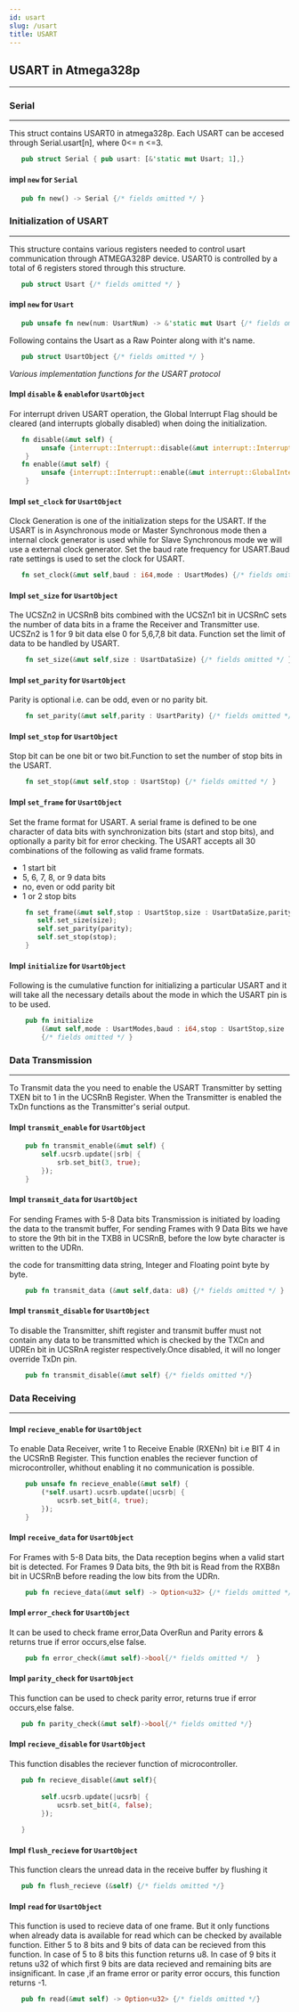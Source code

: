 ```yaml
---
id: usart
slug: /usart
title: USART
---
```



## USART in Atmega328p
---

### Serial
---
This struct contains USART0 in atmega328p. Each USART can be accesed through Serial.usart[n], where 0<= n <=3.
```rust
   pub struct Serial { pub usart: [&'static mut Usart; 1],}
```
#### impl `new` for `Serial`
```rust
   pub fn new() -> Serial {/* fields omitted */ }
```


### Initialization of USART
---

This structure contains various registers needed to control usart communication
through ATMEGA328P device. USART0 is controlled by a total of 6 registers stored through this structure.

```rust
   pub struct Usart {/* fields omitted */ }
```
#### impl `new` for `Usart`
```rust
   pub unsafe fn new(num: UsartNum) -> &'static mut Usart {/* fields omitted */ }
```
Following contains the Usart as a Raw Pointer along with it's name.

```rust
   pub struct UsartObject {/* fields omitted */ }
```
*Various implementation functions for the USART protocol*

 #### Impl `disable` & `enable`for `UsartObject`

For interrupt driven USART operation, the Global Interrupt Flag should be cleared (and interrupts globally disabled) when doing the
initialization.

```rust
   fn disable(&mut self) {
        unsafe {interrupt::Interrupt::disable(&mut interrupt::Interrupt::new());}
    }
   fn enable(&mut self) {
        unsafe {interrupt::Interrupt::enable(&mut interrupt::GlobalInterrupt::new());}
    }
```

#### Impl `set_clock` for `UsartObject`

Clock Generation is one of the initialization steps for the USART. If the USART is in Asynchronous mode or Master Synchronous mode then a internal clock generator is used while for Slave Synchronous mode we will use a external clock generator. Set the baud rate frequency for USART.Baud rate settings is used to set the clock for USART.

``` rust
   fn set_clock(&mut self,baud : i64,mode : UsartModes) {/* fields omitted */ }
```

#### Impl `set_size` for `UsartObject`

The UCSZn2 in UCSRnB bits combined with the UCSZn1 bit in UCSRnC sets the number of data bits in a
frame the Receiver and Transmitter use. UCSZn2 is 1 for 9 bit data else 0 for 5,6,7,8 bit data.
Function set the limit of data to be handled by USART.
``` rust
    fn set_size(&mut self,size : UsartDataSize) {/* fields omitted */ }
```
#### Impl `set_parity` for `UsartObject`

Parity is optional i.e. can be odd, even or no parity bit.

``` rust
    fn set_parity(&mut self,parity : UsartParity) {/* fields omitted */ }
```
#### Impl `set_stop` for `UsartObject`
Stop bit can be one bit or two bit.Function to set the number of stop bits in the USART.

 ``` rust
     fn set_stop(&mut self,stop : UsartStop) {/* fields omitted */ }

```
#### Impl `set_frame` for `UsartObject`
 Set the frame format for USART. A serial frame is defined to be one character of data bits with synchronization bits (start and stop bits), and optionally a parity bit for error checking. The USART accepts all 30 combinations of the following as valid frame formats.
   -  1 start bit
   -  5, 6, 7, 8, or 9 data bits
   -  no, even or odd parity bit
   -  1 or 2 stop bits
 
 ``` rust 
     fn set_frame(&mut self,stop : UsartStop,size : UsartDataSize,parity : UsartParity) {
        self.set_size(size);
        self.set_parity(parity);
        self.set_stop(stop);
     }
```


#### Impl `initialize` for `UsartObject`

Following is the cumulative function for initializing a particular USART and it will take all the necessary details about the mode in which the USART pin is to be used.

``` rust
    pub fn initialize
        (&mut self,mode : UsartModes,baud : i64,stop : UsartStop,size : UsartDataSize,parity : UsartParity)
        {/* fields omitted */ }
```


### Data Transmission
----

To Transmit data the you need to enable the USART Transmitter by
setting TXEN bit to 1 in the UCSRnB Register. When the Transmitter
is enabled the TxDn functions as the Transmitter's serial output. 

#### Impl `transmit_enable` for `UsartObject`
``` rust
    pub fn transmit_enable(&mut self) {
        self.ucsrb.update(|srb| {
            srb.set_bit(3, true);
        });
    }
```
#### Impl `transmit_data` for `UsartObject`
For sending Frames with 5-8 Data bits Transmission is initiated by loading the
data to the transmit buffer,
For sending Frames with 9 Data Bits we have to store the 9th bit in the TXB8 in
UCSRnB, before the low byte character is written to the UDRn.

the code for transmitting data string, Integer and Floating point byte by byte.

``` rust
    pub fn transmit_data (&mut self,data: u8) {/* fields omitted */ }
```

#### Impl `transmit_disable` for `UsartObject`
To disable the Transmitter, shift register and transmit buffer must not contain any data to be transmitted which is
checked by the TXCn and UDREn bit in UCSRnA register respectively.Once disabled, it will no longer override TxDn
pin.

``` rust 
    pub fn transmit_disable(&mut self) {/* fields omitted */}  
```

### Data Receiving
---
#### Impl `recieve_enable` for `UsartObject`
To enable Data Receiver, write 1 to Receive Enable (RXENn) bit i.e BIT 4 in the
UCSRnB Register. This function enables the reciever function of microcontroller, whithout enabling it no communication is possible.
``` rust
    pub unsafe fn recieve_enable(&mut self) {
        (*self.usart).ucsrb.update(|ucsrb| {
            ucsrb.set_bit(4, true);
        });
    }
```

#### Impl `receive_data` for `UsartObject`
For Frames with 5-8 Data bits, the Data reception begins when a valid start bit is detected. For Frames 9 Data bits, the 9th bit is Read from the RXB8n bit in UCSRnB before reading the low bits from the
UDRn.
``` rust
    pub fn recieve_data(&mut self) -> Option<u32> {/* fields omitted */    }    
 ```

#### Impl `error_check` for `UsartObject`
It can be used to check frame error,Data OverRun and Parity errors & returns true if error occurs,else false.
``` rust  
    pub fn error_check(&mut self)->bool{/* fields omitted */  }
```

#### Impl `parity_check` for `UsartObject`
This function can be used to check parity error, returns true if error occurs,else false.
```rust
   pub fn parity_check(&mut self)->bool{/* fields omitted */}
```

#### Impl `recieve_disable` for `UsartObject`
This function disables the reciever function of microcontroller.
```rust
   pub fn recieve_disable(&mut self){
       
        self.ucsrb.update(|ucsrb| {
            ucsrb.set_bit(4, false);
        });
    
   }
```

#### Impl `flush_recieve` for `UsartObject`
This function clears the unread data in the receive buffer by flushing it 
```rust
   pub fn flush_recieve (&self) {/* fields omitted */}
```

#### Impl `read` for `UsartObject`
 This function is used to recieve data of one frame. But it only functions when already data is available for read which can be checked by available function. Either 5 to 8 bits and 9 bits of data can be recieved from this function. In case of 5 to 8 bits this function returns u8. In case of 9 bits it retuns u32 of which first 9 bits are data recieved and remaining bits are insignificant. In case ,if an frame error or parity error occurs, this function returns -1.
```rust
   pub fn read(&mut self) -> Option<u32> {/* fields omitted */}
```
